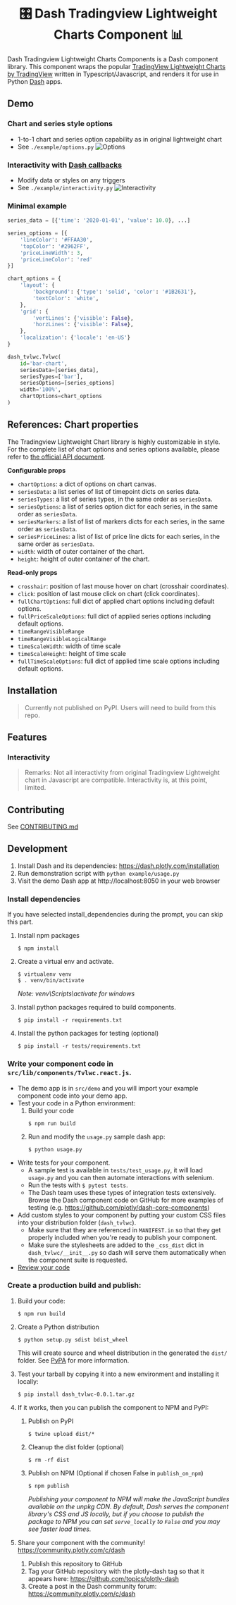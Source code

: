 <div style="text-align: center">
<h1>🎛 Dash Tradingview Lightweight Charts Component 📊</h1>
</div>

Dash Tradingview Lightweight Charts Components is a Dash component library. This component wraps the popular [TradingView Lightweight Charts by TradingView](https://github.com/tradingview/lightweight-charts) written in Typescript/Javascript, and renders it for use in Python [Dash](https://dash.plotly.com/) apps.

## Demo

### Chart and series style options
- 1-to-1 chart and series option capability as in original lightweight chart
- See `./example/options.py`
![Options](./docs/options.png "Options")

### Interactivity with [Dash callbacks](https://dash.plotly.com/basic-callbacks)
- Modify data or styles on any triggers
- See `./example/interactivity.py`
![Interactivity](./docs/interactivity.gif "Interactivity")

### Minimal example
```python
series_data = [{'time': '2020-01-01', 'value': 10.0}, ...]

series_options = [{
    'lineColor': '#FFAA30',
    'topColor': '#2962FF',
    'priceLineWidth': 3,
    'priceLineColor': 'red'
}]

chart_options = {
    'layout': {
        'background': {'type': 'solid', 'color': '#1B2631'},
        'textColor': 'white',
    },
    'grid': {
        'vertLines': {'visible': False},
        'horzLines': {'visible': False},
    },
    'localization': {'locale': 'en-US'}
}

dash_tvlwc.Tvlwc(
    id='bar-chart',
    seriesData=[series_data],
    seriesTypes=['bar'],
    seriesOptions=[series_options]
    width='100%',
    chartOptions=chart_options
)
```

## References: Chart properties

The Tradingview Lightweight Chart library is highly customizable in style. For the complete list of chart options and series options available, please refer to [the official API document](https://tradingview.github.io/lightweight-charts/docs/api).

**Configurable props**

- `chartOptions`: a dict of options on chart canvas.
- `seriesData`: a list series of list of timepoint dicts on series data.
- `seriesTypes`: a list of series types, in the same order as `seriesData`.
- `seriesOptions`: a list of series option dict for each series, in the same order as `seriesData`.
- `seriesMarkers`: a list of list of markers dicts for each series, in the same order as `seriesData`.
- `seriesPriceLines`: a list of list of price line dicts for each series, in the same order as `seriesData`.
- `width`: width of outer container of the chart.
- `height`: height of outer container of the chart.

**Read-only props**
- `crosshair`: position of last mouse hover on chart (crosshair coordinates).
- `click`: position of last mouse click on chart (click coordinates).
- `fullChartOptions`: full dict of applied chart options including default options.
- `fullPriceScaleOptions`: full dict of applied series options including default options.
- `timeRangeVisibleRange`
- `timeRangeVisibleLogicalRange`
- `timeScaleWidth`: width of time scale
- `timeScaleHeight`: height of time scale
- `fullTimeScaleOptions`: full dict of applied time scale options including default options.


## Installation

> Currently not published on PyPI. Users will need to build from this repo.

## Features


### Interactivity

> Remarks: Not all interactivity from original Tradingview Lightweight chart in Javascript are compatible. Interactivity is, at this point, limited.

## Contributing

See [CONTRIBUTING.md](./CONTRIBUTING.md)

## Development

1. Install Dash and its dependencies: https://dash.plotly.com/installation
2. Run demonstration script with `python example/usage.py`
3. Visit the demo Dash app at http://localhost:8050 in your web browser

### Install dependencies

If you have selected install_dependencies during the prompt, you can skip this part.

1. Install npm packages
    ```
    $ npm install
    ```
2. Create a virtual env and activate.
    ```
    $ virtualenv venv
    $ . venv/bin/activate
    ```
    _Note: venv\Scripts\activate for windows_

3. Install python packages required to build components.
    ```
    $ pip install -r requirements.txt
    ```
4. Install the python packages for testing (optional)
    ```
    $ pip install -r tests/requirements.txt
    ```

### Write your component code in `src/lib/components/Tvlwc.react.js`.

- The demo app is in `src/demo` and you will import your example component code into your demo app.
- Test your code in a Python environment:
    1. Build your code
        ```
        $ npm run build
        ```
    2. Run and modify the `usage.py` sample dash app:
        ```
        $ python usage.py
        ```
- Write tests for your component.
    - A sample test is available in `tests/test_usage.py`, it will load `usage.py` and you can then automate interactions with selenium.
    - Run the tests with `$ pytest tests`.
    - The Dash team uses these types of integration tests extensively. Browse the Dash component code on GitHub for more examples of testing (e.g. https://github.com/plotly/dash-core-components)
- Add custom styles to your component by putting your custom CSS files into your distribution folder (`dash_tvlwc`).
    - Make sure that they are referenced in `MANIFEST.in` so that they get properly included when you're ready to publish your component.
    - Make sure the stylesheets are added to the `_css_dist` dict in `dash_tvlwc/__init__.py` so dash will serve them automatically when the component suite is requested.
- [Review your code](./review_checklist.md)

### Create a production build and publish:

1. Build your code:
    ```
    $ npm run build
    ```
2. Create a Python distribution
    ```
    $ python setup.py sdist bdist_wheel
    ```
    This will create source and wheel distribution in the generated the `dist/` folder.
    See [PyPA](https://packaging.python.org/guides/distributing-packages-using-setuptools/#packaging-your-project)
    for more information.

3. Test your tarball by copying it into a new environment and installing it locally:
    ```
    $ pip install dash_tvlwc-0.0.1.tar.gz
    ```

4. If it works, then you can publish the component to NPM and PyPI:
    1. Publish on PyPI
        ```
        $ twine upload dist/*
        ```
    2. Cleanup the dist folder (optional)
        ```
        $ rm -rf dist
        ```
    3. Publish on NPM (Optional if chosen False in `publish_on_npm`)
        ```
        $ npm publish
        ```
        _Publishing your component to NPM will make the JavaScript bundles available on the unpkg CDN. By default, Dash serves the component library's CSS and JS locally, but if you choose to publish the package to NPM you can set `serve_locally` to `False` and you may see faster load times._

5. Share your component with the community! https://community.plotly.com/c/dash
    1. Publish this repository to GitHub
    2. Tag your GitHub repository with the plotly-dash tag so that it appears here: https://github.com/topics/plotly-dash
    3. Create a post in the Dash community forum: https://community.plotly.com/c/dash
